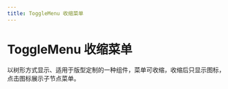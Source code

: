 ```yaml
---
title: ToggleMenu 收缩菜单
---
```


# ToggleMenu 收缩菜单

<div>以树形方式显示、适用于版型定制的一种组件，菜单可收缩，收缩后只显示图标，点击图标展示子节点菜单。</div>
